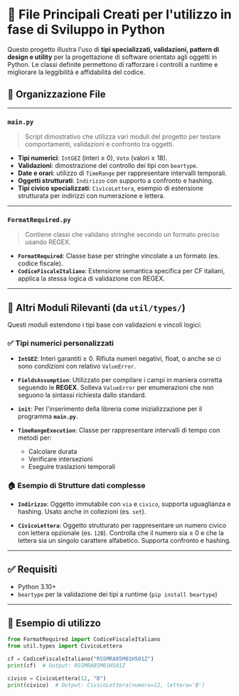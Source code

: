 
# 📝 File Principali Creati per l'utilizzo in fase di Sviluppo in Python

Questo progetto illustra l'uso di **tipi specializzati, validazioni, pattern di design e utility** per la progettazione di software orientato agli oggetti in Python. Le classi definite permettono di rafforzare i controlli a runtime e migliorare la leggibilità e affidabilità del codice.

## 📂 Organizzazione File

---

### `main.py`

> Script dimostrativo che utilizza vari moduli del progetto per testare comportamenti, validazioni e confronto tra oggetti.

* **Tipi numerici**: `IntGEZ` (interi ≥ 0), `Voto` (valori ≥ 18).
* **Validazioni**: dimostrazione del controllo dei tipi con `beartype`.
* **Date e orari**: utilizzo di `TimeRange` per rappresentare intervalli temporali.
* **Oggetti strutturati**: `Indirizzo` con supporto a confronto e hashing.
* **Tipi civico specializzati**: `CivicoLettera`, esempio di estensione strutturata per indirizzi con numerazione e lettera.

---

### `FormatRequired.py`

> Contiene classi che validano stringhe secondo un formato preciso usando REGEX.

* **`FormatRequired`**: Classe base per stringhe vincolate a un formato (es. codice fiscale).
* **`CodiceFiscaleItaliano`**: Estensione semantica specifica per CF italiani, applica la stessa logica di validazione con REGEX.

---

## 🔧 Altri Moduli Rilevanti (da `util/types/`)

Questi moduli estendono i tipi base con validazioni e vincoli logici:

### ✅ Tipi numerici personalizzati

* **`IntGEZ`**: Interi garantiti ≥ 0. Rifiuta numeri negativi, float, o anche se ci sono condizioni con relativo `ValueError`.

* **`FieldsAssumption`**: Utilizzato per compilare i campi in maniera corretta seguendo le **REGEX**. Solleva `ValueError` per enumerazioni che non seguono la sintassi richiesta dallo standard.

* **`init`**: Per l'inserimento della libreria come inizializzazione per il programma **`main.py`**.

* **`TimeRangeExecution`**: Classe per rappresentare intervalli di tempo con metodi per:

  * Calcolare durata
  * Verificare intersezioni
  * Eseguire traslazioni temporali

### 🏠 Esempio di Strutture dati complesse

* **`Indirizzo`**: Oggetto immutabile con `via` e `civico`, supporta uguaglianza e hashing. Usato anche in collezioni (es. `set`).

* **`CivicoLettera`**: Oggetto strutturato per rappresentare un numero civico con lettera opzionale (es. `12B`). Controlla che il numero sia ≥ 0 e che la lettera sia un singolo carattere alfabetico. Supporta confronto e hashing.

---

## ✅ Requisiti

* Python 3.10+
* `beartype` per la validazione dei tipi a runtime (`pip install beartype`)

---

## 📌 Esempio di utilizzo

```python
from FormatRequired import CodiceFiscaleItaliano
from util.types import CivicoLettera

cf = CodiceFiscaleItaliano("RSSMRA85M01H501Z")
print(cf)  # Output: RSSMRA85M01H501Z

civico = CivicoLettera(12, "B")
print(civico)  # Output: CivicoLettera(numero=12, lettera='B')
```
